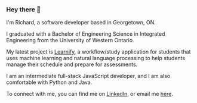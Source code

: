### Hey there 👋

I'm Richard, a software developer based in Georgetown, ON.

I graduated with a Bachelor of Engineering Science in Integrated Engineering from the University of Western Ontario. 

My latest project is [Learnify](https://learnify.ca), a workflow/study application for students that uses machine learning and natural language processing to help students manage their schedule and prepare for assessments.

I am an intermediate full-stack JavaScript developer, and I am also comfortable with Python and Java.

To connect with me, you can find me on [LinkedIn](https://linkedin.com/in/richardantao), or email me [here](mailto:richardmantao@gmail.com).
